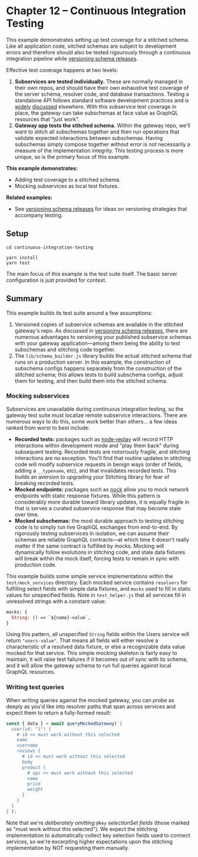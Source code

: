 # Chapter 12 – Continuous Integration Testing

This example demonstrates setting up test coverage for a stitched schema. Like all application code, sitched schemas are subject to development errors and therefore should also be tested rigourously through a continuous integration pipeline while [versioning schema releases](../versioning-schema-releases).

Effective test coverage happens at two levels:

1. **Subservices are tested individually.** These are normally managed in their own repos, and should have their own exhaustive test coverage of the server schema, resolver code, and database transactions. Testing a standalone API follows standard software development practices and is [widely](https://blog.testproject.io/2020/06/23/testing-graphql-api/) [discussed](https://medium.com/entria/testing-a-graphql-server-using-jest-4e00d0e4980e) elsewhere. With this subservice test coverage in place, the gateway can take subschemas at face value as GraphQL resources that "just work".
2. **Gateway app tests the stitched schema.** Within the gateway repo, we'll want to stitch all subschemas together and then run operations that validate expected interactions between subschemas. Having subschemas simply compose together without error is not necessarily a measure of the implementation integrity. This testing process is more unique, so is the primary focus of this example.

**This example demonstrates:**

- Adding test coverage to a stitched schema.
- Mocking subservices as local test fixtures.

**Related examples:**

- See [versioning schema releases](../versioning-schema-releases) for ideas on versioning strategies that accompany testing.

## Setup

```shell
cd continuous-integration-testing

yarn install
yarn test
```

The main focus of this example is the test suite itself. The basic server configuration is just provided for context.

## Summary

This example builds its test suite around a few assumptions:

1. Versioned copies of subservice schemas are available in the stitched gateway's repo. As discussed in [versioning schema releases](../versioning-schema-releases), there are numerous advantages to versioning your published subservice schemas with your gateway application&mdash;among them being the ability to test subschemas and stitching code together.
2. The `lib/schema_builder.js` library builds the actual stitched schema that runs on a production server. In this example, the construction of subschema configs happens separately from the construction of the stitched schema; this allows tests to build subschema configs, adjust them for testing, and then build them into the stitched schema.

### Mocking subservices

Subservices are unavailable during continuous integration testing, so the gateway test suite must localize remote subservice interactions. There are numerous ways to do this, some work better than others... a few ideas ranked from worst to best include:

* **Recorded tests:** packages such as [node-replay](https://github.com/assaf/node-replay) will record HTTP interactions within development mode and "play them back" during subsequent testing. Recorded tests are notoriously fragile, and stitching interactions are no exception. You'll find that routine updates in stitching code will modify subservice requests in benign ways (order of fields, adding a `__typename`, etc), and that invalidates recorded tests. This builds an aversion to upgrading your Stitching library for fear of breaking recorded tests.
* **Mocked endpoints:** packages such as [nock](https://github.com/nock/nock) allow you to mock network endpoints with static response fixtures. While this pattern is considerably more durable toward library updates, it is equally fragile in that is serves a curated subservice response that may become stale over time.
* **Mocked subschemas:** the most durable approach to testing stitching code is to simply run live GraphQL exchanges from end-to-end. By rigorously testing subservices in isolation, we can assume their schemas are reliable GraphQL contracts&mdash;at which time it doesn't really matter if the same contract is fulfilled by mocks. Mocking will dynamically follow evolutions in stitching code, and stale data fixtures will break within the mock itself, forcing tests to remain in sync with production code.

This example builds some simple service implementations within the `test/mock_services` directory. Each mocked service contains `resolvers` for fulfilling select fields with simple data fixtures, and `mocks` used to fill in static values for unspecified fields. Note in `test_helper.js` that all services fill in unresolved strings with a constant value:

```graphql
mocks: {
  String: () => `${name}-value`,
}
```

Using this pattern, all unspecified `String` fields within the Users service will return `"users-value"`. That means all fields will either resolve a characteristic of a resolved data fixture, or else a recognizable data value mocked for that service. This simple mocking skeleton is fairly easy to maintain, it will raise test failures if it becomes out of sync with its schema, and it will allow the gateway schema to run full queries against local GraphQL resources.

### Writing test queries

When writing queries against the mocked gateway, you can probe as deeply as you'd like into resolver paths that span across services and expect them to return a fully-formed result:

```js
const { data } = await queryMockedGateway(`{
  user(id: "1") {
    # id << must work without this selected
    name
    username
    reviews {
      # id << must work without this selected
      body
      product {
        # upc << must work without this selected
        name
        price
        weight
      }
    }
  }
}`);
```

Note that we're _deliberately omitting `@key` selectionSet fields_ (those marked as "must work without this selected"). We expect the stitching implementation to automatically collect key selection fields used to connect services, so we're excerpting higher expectations upon the stitching implementation by NOT requesting them manually.

